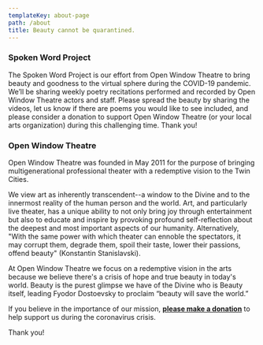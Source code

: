 ```yaml
---
templateKey: about-page
path: /about
title: Beauty cannot be quarantined.
---
```

### Spoken Word Project

The Spoken Word Project is our effort from Open Window Theatre to bring beauty and goodness to the virtual sphere during the COVID-19 pandemic. We’ll be sharing weekly poetry recitations performed and recorded by Open Window Theatre actors and staff. Please spread the beauty by sharing the videos, let us know if there are poems you would like to see included, and please consider a donation to support Open Window Theatre (or your local arts organization) during this challenging time. Thank you!

### Open Window Theatre

Open Window Theatre was founded in May 2011 for the purpose of bringing multigenerational professional theater with a redemptive vision to the Twin Cities.

We view art as inherently transcendent--a window to the Divine and to the innermost reality of the human person and the world. Art, and particularly live theater, has a unique ability to not only bring joy through entertainment but also to educate and inspire by provoking profound self-reflection about the deepest and most important aspects of our humanity. Alternatively, "With the same power with which theater can ennoble the spectators, it may corrupt them, degrade them, spoil their taste, lower their passions, offend beauty" (Konstantin Stanislavski).

At Open Window Theatre we focus on a redemptive vision in the arts because we believe there's a crisis of hope and true beauty in today's world. Beauty is the purest glimpse we have of the Divine who is Beauty itself, leading Fyodor Dostoevsky to proclaim “beauty will save the world.”

If you believe in the importance of our mission, **[please make a donation](https://donorbox.org/open-window-theatre)** to help support us during the coronavirus crisis. 

Thank you!